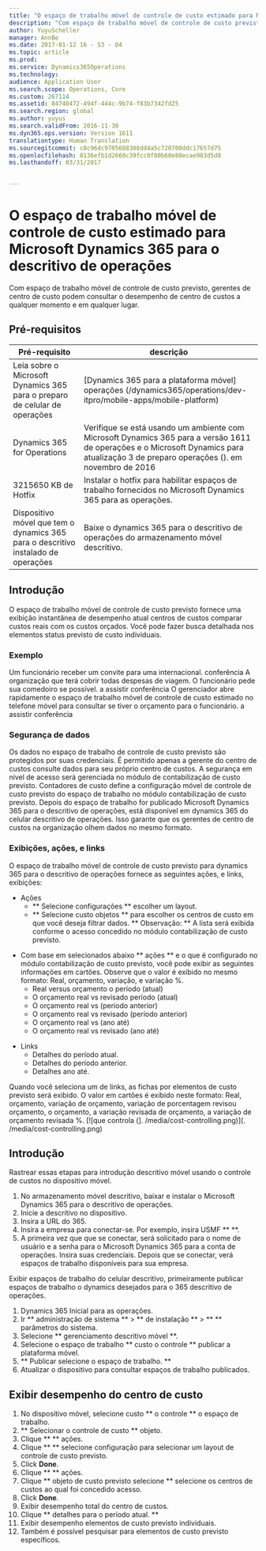 ```yaml
---
title: "O espaço de trabalho móvel de controle de custo estimado para Microsoft Dynamics 365 para o descritivo de operações"
description: "Com espaço de trabalho móvel de controle de custo previsto, gerentes de centro de custo podem consultar o desempenho de centro de custos a qualquer momento e em qualquer lugar."
author: YuyuScheller
manager: AnnBe
ms.date: 2017-01-12 16 - 53 - 04
ms.topic: article
ms.prod: 
ms.service: Dynamics365Operations
ms.technology: 
audience: Application User
ms.search.scope: Operations, Core
ms.custom: 267114
ms.assetid: 84740472-494f-444c-9b74-f83b7342fd25
ms.search.region: global
ms.author: yuyus
ms.search.validFrom: 2016-11-30
ms.dyn365.ops.version: Version 1611
translationtype: Human Translation
ms.sourcegitcommit: c8c96dc9705688308dd4a5c720700ddc17657d75
ms.openlocfilehash: 8136efb1d2669c39fcc0f80b60e80ecae983d5d8
ms.lasthandoff: 03/31/2017


---
```


# <a name="cost-controlling-mobile-workspace-for-microsoft-dynamics-365-for-operations-app"></a>O espaço de trabalho móvel de controle de custo estimado para Microsoft Dynamics 365 para o descritivo de operações

Com espaço de trabalho móvel de controle de custo previsto, gerentes de centro de custo podem consultar o desempenho de centro de custos a qualquer momento e em qualquer lugar. 

<a name="prerequisites"></a>Pré-requisitos
-------------

| Pré-requisito                                                         | descrição                                                                                                                                                                   |
|----------------------------------------------------------------------|-------------------------------------------------------------------------------------------------------------------------------------------------------------------------------|
| Leia sobre o Microsoft Dynamics 365 para o preparo de celular de operações | [Dynamics 365 para a plataforma móvel] operações (/dynamics365/operations/dev-itpro/mobile-apps/mobile-platform)                                                              |
| Dynamics 365 for Operations                                          | Verifique se está usando um ambiente com Microsoft Dynamics 365 para a versão 1611 de operações e o Microsoft Dynamics para atualização 3 de preparo operações (). em novembro de 2016 |
| 3215650 KB de Hotfix                                                    | Instalar o hotfix para habilitar espaços de trabalho fornecidos no Microsoft Dynamics 365 para as operações.                                                                       |
| Dispositivo móvel que tem o dynamics 365 para o descritivo instalado de operações | Baixe o dynamics 365 para o descritivo de operações do armazenamento móvel descritivo.                                                                                                      |

## <a name="introduction"></a>Introdução
O espaço de trabalho móvel de controle de custo previsto fornece uma exibição instantânea de desempenho atual centros de custos comparar custos reais com os custos orçados. Você pode fazer busca detalhada nos elementos status previsto de custo individuais.

### <a name="example"></a>Exemplo

Um funcionário receber um convite para uma internacional. conferência A organização que terá cobrir todas despesas de viagem. O funcionário pede sua comedoiro se possível. a assistir conferência O gerenciador abre rapidamente o espaço de trabalho móvel de controle de custo estimado no telefone móvel para consultar se tiver o orçamento para o funcionário. a assistir conferência

### <a name="data-security"></a>Segurança de dados

Os dados no espaço de trabalho de controle de custo previsto são protegidos por suas credenciais. É permitido apenas a gerente do centro de custos consulte dados para seu próprio centro de custos. A segurança em nível de acesso será gerenciada no módulo de contabilização de custo previsto. Contadores de custo define a configuração móvel de controle de custo previsto do espaço de trabalho no módulo contabilização de custo previsto. Depois do espaço de trabalho for publicado Microsoft Dynamics 365 para o descritivo de operações, está disponível em dynamics 365 do celular descritivo de operações. Isso garante que os gerentes de centro de custos na organização olhem dados no mesmo formato.

### <a name="actions-views-and-links"></a>Exibições, ações, e links

O espaço de trabalho móvel de controle de custo previsto para dynamics 365 para o descritivo de operações fornece as seguintes ações, e links, exibições:

-   Ações 
    -   ** Selecione configurações ** escolher um layout.
    -   ** Selecione custo objetos ** para escolher os centros de custo em que você deseja filtrar dados. ** Observação: ** A lista será exibida conforme o acesso concedido no módulo contabilização de custo previsto.

<!-- -->

-   Com base em selecionados abaixo ** ações ** e o que é configurado no módulo contabilização de custo previsto, você pode exibir as seguintes informações em cartões. Observe que o valor é exibido no mesmo formato: Real, orçamento, variação, e variação %. 
    -   Real versus orçamento o período (atual)
    -   O orçamento real vs revisado período (atual)
    -   O orçamento real vs (período anterior)
    -   O orçamento real vs revisado (período anterior)
    -   O orçamento real vs (ano até)
    -   O orçamento real vs revisado (ano até)

<!-- -->

-   Links
    -   Detalhes do período atual.
    -   Detalhes do período anterior.
    -   Detalhes ano até.

Quando você seleciona um de links, as fichas por elementos de custo previsto será exibido. O valor em cartões é exibido neste formato: Real, orçamento, variação de orçamento, variação de porcentagem revisou orçamento, o orçamento, a variação revisada de orçamento, a variação de orçamento revisada %.  [![que controla (]. /media/cost-controlling.png)](. /media/cost-controlling.png)

## <a name="get-started"></a>Introdução
Rastrear essas etapas para introdução descritivo móvel usando o controle de custos no dispositivo móvel.

1.  No armazenamento móvel descritivo, baixar e instalar o Microsoft Dynamics 365 para o descritivo de operações.
2.  Inicie a descritivo no dispositivo.
3.  Insira a URL do 365.
4.  Insira a empresa para conectar-se. Por exemplo, insira USMF ** **.
5.  A primeira vez que que se conectar, será solicitado para o nome de usuário e a senha para o Microsoft Dynamics 365 para a conta de operações. Insira suas credenciais. Depois que se conectar, verá espaços de trabalho disponíveis para sua empresa.

Exibir espaços de trabalho do celular descritivo, primeiramente publicar espaços de trabalho o dynamics desejados para o 365 descritivo de operações.

1.  Dynamics 365 Inicial para as operações.
2.  Ir ** administração de sistema ** &gt; ** de instalação ** &gt; ** ** parâmetros do sistema.
3.  Selecione ** gerenciamento descritivo móvel **.
4.  Selecione o espaço de trabalho ** custo o controle ** publicar a plataforma móvel.
5.  ** Publicar selecione o espaço de trabalho. **
6.  Atualizar o dispositivo para consultar espaços de trabalho publicados.

## <a name="view-the-performance-of-your-cost-center"></a>Exibir desempenho do centro de custo
1.  No dispositivo móvel, selecione custo ** o controle ** o espaço de trabalho.
2.  ** Selecionar o controle de custo ** objeto.
3.  Clique ** ** ações.
4.  Clique ** ** selecione configuração para selecionar um layout de controle de custo previsto.
5.  Click **Done**.
6.  Clique ** ** ações.
7.  Clique ** objeto de custo previsto selecione ** selecione os centros de custos ao qual foi concedido acesso.
8.  Click **Done**.
9.  Exibir desempenho total do centro de custos.
10. Clique ** detalhes para o período atual. **
11. Exibir desempenho elementos de custo previsto individuais.
12. Também é possível pesquisar para elementos de custo previsto específicos.



